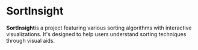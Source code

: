 # **SortInsight**

**SortInsight**is a project featuring various sorting algorithms with interactive visualizations. It's designed to help users understand sorting techniques through visual aids. 
